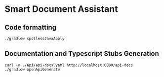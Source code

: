 # Smart Document Assistant

## Code formatting

```shell
./gradlew spotlessJavaApply
```

## Documentation and Typescript Stubs Generation

```shell
curl -o ./api/api-docs.yaml http://localhost:8080/api-docs
./gradlew openApiGenerate
```